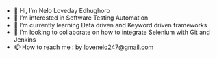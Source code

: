 - 👋 Hi, I’m Nelo Loveday Edhughoro
- 👀 I’m interested in Software Testing Automation
- 🌱 I’m currently learning Data driven and Keyword driven frameworks
- 💞️ I’m looking to collaborate on how to integrate Selenium with Git and Jenkins
- 📫 How to reach me : by lovenelo247@gmail.com

<!---
lovenelo247/lovenelo247 is a ✨ special ✨ repository because its `README.md` (this file) appears on your GitHub profile.
You can click the Preview link to take a look at your changes.
--->

